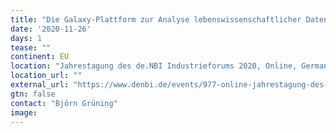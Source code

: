 ```yaml
---
title: "Die Galaxy-Plattform zur Analyse lebenswissenschaftlicher Daten"
date: '2020-11-26'
days: 1
tease: ""
continent: EU
location: "Jahrestagung des de.NBI Industrieforums 2020, Online, Germany"
location_url: ""
external_url: "https://www.denbi.de/events/977-online-jahrestagung-des-de-nbi-industrieforums-2020"
gtn: false
contact: "Björn Grüning"
image: 
---
```

